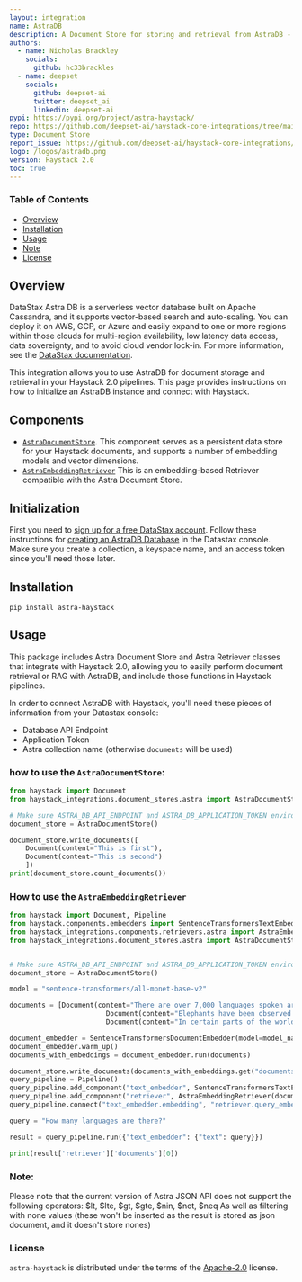 ```yaml
---
layout: integration
name: AstraDB
description: A Document Store for storing and retrieval from AstraDB - built for Haystack 2.0.
authors:
  - name: Nicholas Brackley
    socials:
      github: hc33brackles
  - name: deepset
    socials:
      github: deepset-ai
      twitter: deepset_ai
      linkedin: deepset-ai
pypi: https://pypi.org/project/astra-haystack/
repo: https://github.com/deepset-ai/haystack-core-integrations/tree/main/integrations/astra
type: Document Store
report_issue: https://github.com/deepset-ai/haystack-core-integrations/issues
logo: /logos/astradb.png
version: Haystack 2.0
toc: true
---
```


### **Table of Contents**
- [Overview](#overview)
- [Installation](#installation)
- [Usage](#usage)
- [Note](#note)
- [License](#license)

## Overview


DataStax Astra DB is a serverless vector database built on Apache Cassandra, and it supports vector-based search and auto-scaling. You can deploy it on AWS, GCP, or Azure and easily expand to one or more regions within those clouds for multi-region availability, low latency data access, data sovereignty, and to avoid cloud vendor lock-in. For more information, see the [DataStax documentation](https://docs.datastax.com/en/astra-serverless/docs/).


This integration allows you to use AstraDB for document storage and retrieval in your Haystack 2.0 pipelines. This page provides instructions on how to initialize an AstraDB instance and connect with Haystack.

## Components

- [`AstraDocumentStore`](https://docs.haystack.deepset.ai/docs/astradocumentstore). This component serves as a persistent data store for your Haystack documents, and supports a number of embedding models and vector dimensions.
- [`AstraEmbeddingRetriever`](https://docs.haystack.deepset.ai/docs/astraretriever) This is an embedding-based Retriever compatible with the Astra Document Store.


## Initialization

First you need to [sign up for a free DataStax account](https://astra.datastax.com/signup). Follow these instructions for [creating an AstraDB Database](https://docs.datastax.com/en/astra/astra-db-vector/databases/create-database.html#create-a-serverless-non-vector-database) in the Datastax console. Make sure you create a collection, a keyspace name, and an access token since you'll need those later.

## Installation

```console
pip install astra-haystack
```
## Usage

This package includes Astra Document Store and Astra Retriever classes that integrate with Haystack 2.0, allowing you to easily perform document retrieval or RAG with AstraDB, and include those functions in Haystack pipelines.

In order to connect AstraDB with Haystack, you'll need these pieces of information from your Datastax console:
- Database API Endpoint
- Application Token
- Astra collection name (otherwise `documents` will be used)

### how to use the `AstraDocumentStore`:

```python
from haystack import Document
from haystack_integrations.document_stores.astra import AstraDocumentStore

# Make sure ASTRA_DB_API_ENDPOINT and ASTRA_DB_APPLICATION_TOKEN environment variables are set
document_store = AstraDocumentStore()

document_store.write_documents([
    Document(content="This is first"),
    Document(content="This is second")
    ])
print(document_store.count_documents())
```

### How to use the `AstraEmbeddingRetriever`

```python
from haystack import Document, Pipeline
from haystack.components.embedders import SentenceTransformersTextEmbedder, SentenceTransformersDocumentEmbedder
from haystack_integrations.components.retrievers.astra import AstraEmbeddingRetriever
from haystack_integrations.document_stores.astra import AstraDocumentStore


# Make sure ASTRA_DB_API_ENDPOINT and ASTRA_DB_APPLICATION_TOKEN environment variables are set
document_store = AstraDocumentStore()

model = "sentence-transformers/all-mpnet-base-v2"

documents = [Document(content="There are over 7,000 languages spoken around the world today."),
						Document(content="Elephants have been observed to behave in a way that indicates a high level of self-awareness, such as recognizing themselves in mirrors."),
						Document(content="In certain parts of the world, like the Maldives, Puerto Rico, and San Diego, you can witness the phenomenon of bioluminescent waves.")]

document_embedder = SentenceTransformersDocumentEmbedder(model=model_name_or_path)  
document_embedder.warm_up()
documents_with_embeddings = document_embedder.run(documents)

document_store.write_documents(documents_with_embeddings.get("documents"))
query_pipeline = Pipeline()
query_pipeline.add_component("text_embedder", SentenceTransformersTextEmbedder(model=model_name_or_path))
query_pipeline.add_component("retriever", AstraEmbeddingRetriever(document_store=document_store))
query_pipeline.connect("text_embedder.embedding", "retriever.query_embedding")

query = "How many languages are there?"

result = query_pipeline.run({"text_embedder": {"text": query}})

print(result['retriever']['documents'][0])
```

### Note:
Please note that the current version of Astra JSON API does not support the following operators:
$lt, $lte, $gt, $gte, $nin, $not, $neq 
As well as filtering with none values (these won't be inserted as the result is stored as json document, and it doesn't store nones)

### License

`astra-haystack` is distributed under the terms of the [Apache-2.0](https://spdx.org/licenses/Apache-2.0.html) license.
